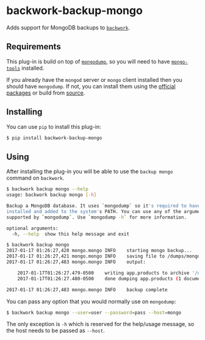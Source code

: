 # backwork-backup-mongo
Adds support for MongoDB backups to [`backwork`](https://github.com/IBM/backwork).

## Requirements
This plug-in is build on top of [`mongodump`](https://docs.mongodb.com/manual/reference/program/mongodump/#bin.mongodump),
so you will need to have [`mongo-tools`](https://github.com/mongodb/mongo-tools)
installed.

If you already have the `mongod` server or `mongo` client installed then you
should have `mongodump`. If not, you can install them using the
[official packages](https://docs.mongodb.com/manual/tutorial/install-mongodb-on-ubuntu/#packages)
or build from [source](https://github.com/mongodb/mongo-tools).

## Installing
You can use `pip` to install this plug-in:
```sh
$ pip install backwork-backup-mongo
```

## Using
After installing the plug-in you will be able to use the `backup mongo` command
on `backwork`.

```sh
$ backwork backup mongo --help
usage: backwork backup mongo [-h]

Backup a MongoDB database. It uses `mongodump` so it's required to have it
installed and added to the system's PATH. You can use any of the arguments
supported by `mongodump`. Use `mongodump -h` for more information.

optional arguments:
  -h, --help  show this help message and exit
```

```sh
$ backwork backup mongo
2017-01-17 01:26:27,420 mongo.mongo INFO    starting mongo backup...
2017-01-17 01:26:27,421 mongo.mongo INFO    saving file to /dumps/mongo_backup_20170117-012627.archive.gz
2017-01-17 01:26:27,483 mongo.mongo INFO    output:

	2017-01-17T01:26:27.479-0500	writing app.products to archive '/dumps/mongo_backup_20170117-012627.archive.gz'
	2017-01-17T01:26:27.480-0500	done dumping app.products (1 document)

2017-01-17 01:26:27,483 mongo.mongo INFO    backup complete
```

You can pass any option that you would normally use on `mongodump`:

```sh
$ backwork backup mongo --user=user --password=pass --host=mongo
```

The only exception is `-h` which is reserved for the help/usage message, so the
host needs to be passed as `--host`.
